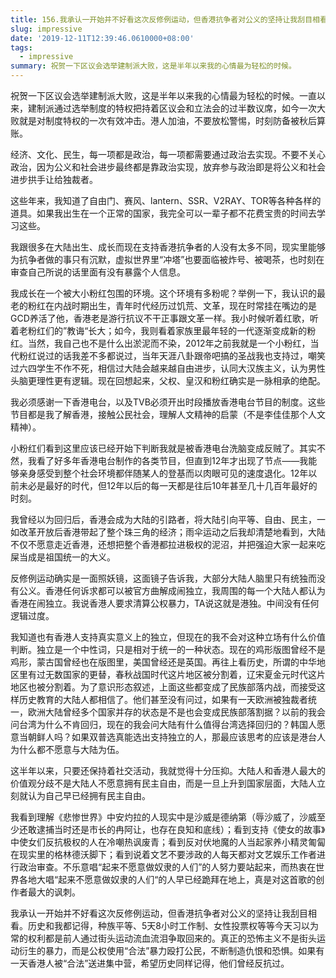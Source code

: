 ```yaml
---
title: 156.我承认一开始并不好看这次反修例运动，但香港抗争者对公义的坚持让我刮目相看
slug: impressive
date: '2019-12-11T12:39:46.0610000+08:00'
tags:
  - impressive
summary: 祝贺一下区议会选举建制派大败，这是半年以来我的心情最为轻松的时候。
---
```

祝贺一下区议会选举建制派大败，这是半年以来我的心情最为轻松的时候。一直以来，建制派通过选举制度的特权把持着区议会和立法会的过半数议席，如今一次大败就是对制度特权的一次有效冲击。港人加油，不要放松警惕，时刻防备被秋后算账。

经济、文化、民生，每一项都是政治，每一项都需要通过政治去实现。不要不关心政治，因为公义和社会进步最终都是靠政治实现，放弃参与政治即是将公义和社会进步拱手让给独裁者。

这些年来，我知道了自由门、赛风、lantern、SSR、V2RAY、TOR等各种各样的道具。如果我出生在一个正常的国家，我完全可以一辈子都不花费宝贵的时间去学习这些。

我跟很多在大陆出生、成长而现在支持香港抗争者的人没有太多不同，现实里能够为抗争者做的事只有沉默，虚拟世界里“冲塔”也要面临被炸号、被喝茶，也时刻在审查自己所说的话里面有没有暴露个人信息。

我成长在一个被大小粉红包围的环境。这个环境有多粉呢？举例一下，我认识的最老的粉红在内战时期出生，青年时代经历过饥荒、文革，现在时常挂在嘴边的是GCD养活了他，香港老是游行抗议不干正事跟文革一样。我小时候听着红歌，听着老粉红们的”教诲“长大；如今，我则看着家族里最年轻的一代逐渐变成新的粉红。当然，我自己也不是什么出淤泥而不染，2012年之前我就是一个小粉红，当代粉红说过的话我差不多都说过，当年天涯八卦跟帝吧搞的圣战我也支持过，嘲笑过六四学生不作不死，相信过大陆会越来越自由进步，认同大汉族主义，认为男性头脑更理性更有逻辑。现在回想起来，父权、皇汉和粉红确实是一脉相承的绝配。

我必须感谢一下香港电台，以及TVB必须开出时段播放香港电台节目的制度。这些节目都是我了解香港，接触公民社会，理解人文精神的启蒙（不是李佳佳那个人文精神）。

小粉红们看到这里应该已经开始下判断我就是被香港电台洗脑变成反贼了。其实不然，我看了好多年香港电台制作的各类节目，但直到12年才出现了节点——我能够亲身感受到整个社会环境都伴随某人的登基而以肉眼可见的速度退化。12年以前未必是最好的时代，但12年以后的每一天都是往后10年甚至几十几百年最好的时刻。

我曾经以为回归后，香港会成为大陆的引路者，将大陆引向平等、自由、民主，一如改革开放后香港带起了整个珠三角的经济；雨伞运动之后我却清楚地看到，大陆不仅不愿意走近香港，还想把整个香港都拉进极权的泥沼，并把强迫大家一起来吃屎当成是祖国统一的大义。



反修例运动确实是一面照妖镜，这面镜子告诉我，大部分大陆人脑里只有统独而没有公义。香港任何诉求都可以被官方曲解成闹独立，我周围的每一个大陆人都认为香港在闹独立。我说香港人要求清算公权暴力，TA说这就是港独。中间没有任何逻辑过度。



我知道也有香港人支持真实意义上的独立，但现在的我不会对这种立场有什么价值判断。独立是一个中性词，只是相对于统一的一种状态。现在的鸡形版图曾经不是鸡形，蒙古国曾经也在版图里，美国曾经还是英国。再往上看历史，所谓的中华地区里有过无数国家的更替，春秋战国时代这片地区被分割着，辽宋夏金元时代这片地区也被分割着。为了意识形态叙述，上面这些都变成了民族部落内战，而接受这样历史教育的大陆人都相信了。他们甚至没有问过，如果有一天欧洲被独裁者统一，欧洲大陆曾经多个国家并存的状态是不是也会变成民族部落割据？以前的我会问台湾为什么不肯回归，现在的我会问大陆有什么值得台湾选择回归的？韩国人愿意当朝鲜人吗？如果双普选真能选出支持独立的人，那最应该思考的应该是港台人为什么都不愿意与大陆为伍。



这半年以来，只要还保持着社交活动，我就觉得十分压抑。大陆人和香港人最大的价值观分歧不是大陆人不愿意拥有民主自由，而是一旦上升到国家层面，大陆人立刻就认为自己早已经拥有民主自由。



我看到理解《悲惨世界》中安灼拉的人现实中是沙威是德纳第（辱沙威了，沙威至少还敢逮捕当时还是市长的冉阿让，也存在良知和底线）；看到支持《使女的故事》中使女们反抗极权的人在冷嘲热讽废青；看到反对伏地魔的人当起家养小精灵匍匐在现实里的格林德沃脚下；看到说着文艺不要涉政的人每天都对文艺娱乐工作者进行政治审查。不乐意唱“起来不愿意做奴隶的人们”的人努力要站起来，而热衷在世界各地大唱“起来不愿意做奴隶的人们“的人早已经跪拜在地上，真是对这首歌的创作者最大的讽刺。



我承认一开始并不好看这次反修例运动，但香港抗争者对公义的坚持让我刮目相看。历史和我都记得，种族平等、5天8小时工作制、女性投票权等等今天习以为常的权利都是前人通过街头运动流血流泪争取回来的。真正的恐怖主义不是街头运动衍生的暴力，而是公权使用“合法”暴力殴打公民，不断制造仇恨和恐惧。如果有一天香港人被“合法”送进集中营，希望历史同样记得，他们曾经反抗过。

